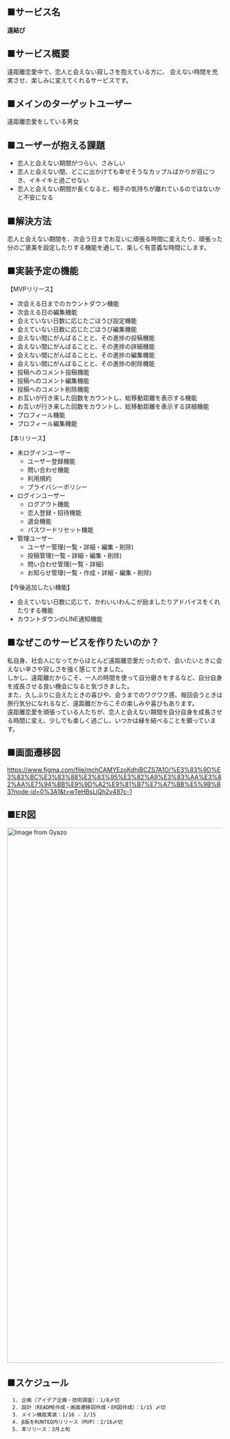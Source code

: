 ## ■サービス名
**遠結び**

## ■サービス概要
  遠距離恋愛中で、恋人と会えない寂しさを抱えている方に、
  会えない時間を充実させ、楽しみに変えてくれるサービスです。

## ■メインのターゲットユーザー
  遠距離恋愛をしている男女

## ■ユーザーが抱える課題
- 恋人と会えない期間がつらい、さみしい
- 恋人と会えない間、どこに出かけても幸せそうなカップルばかりが目につき、イキイキと過ごせない
- 恋人と会えない期間が長くなると、相手の気持ちが離れているのではないかと不安になる

## ■解決方法
  恋人と会えない期間を、次会う日までお互いに頑張る時間に変えたり、頑張った分のご褒美を設定したりする機能を通して、楽しく有意義な時間にします。

## ■実装予定の機能
【MVPリリース】

- 次会える日までのカウントダウン機能
- 次会える日の編集機能
- 会えていない日数に応じたごほうび設定機能
- 会えていない日数に応じたごほうび編集機能
- 会えない間にがんばることと、その進捗の投稿機能
- 会えない間にがんばることと、その進捗の詳細機能
- 会えない間にがんばることと、その進捗の編集機能
- 会えない間にがんばることと、その進捗の削除機能
- 投稿へのコメント投稿機能
- 投稿へのコメント編集機能
- 投稿へのコメント削除機能
- お互いが行き来した回数をカウントし、総移動距離を表示する機能
- お互いが行き来した回数をカウントし、総移動距離を表示する詳細機能
- プロフィール機能
- プロフィール編集機能

【本リリース】

- 未ログインユーザー
  - ユーザー登録機能
  - 問い合わせ機能
  - 利用規約
  - プライバシーポリシー
- ログインユーザー
  - ログアウト機能
  - 恋人登録・招待機能
  - 退会機能
  - パスワードリセット機能
- 管理ユーザー
  - ユーザー管理(一覧・詳細・編集・削除)
  - 投稿管理(一覧・詳細・編集・削除)
  - 問い合わせ管理(一覧・詳細)
  - お知らせ管理(一覧・作成・詳細・編集・削除)

【今後追加したい機能】

- 会えていない日数に応じて、かわいいわんこが励ましたりアドバイスをくれたりする機能
- カウントダウンのLINE通知機能

## ■なぜこのサービスを作りたいのか？
  私自身、社会人になってからほとんど遠距離恋愛だったので、会いたいときに会えない辛さや寂しさを強く感じてきました。<br>
  しかし、遠距離だからこそ、一人の時間を使って自分磨きをするなど、自分自身を成長させる良い機会になると気づきました。<br>
  また、久しぶりに会えたときの喜びや、会うまでのワクワク感、毎回会うときは旅行気分になれるなど、遠距離だからこその楽しみや喜びもあります。<br>
  遠距離恋愛を頑張っている人たちが、恋人と会えない期間を自分自身を成長させる時間に変え、少しでも楽しく過ごし、いつかは縁を結べることを願っています。

## ■画面遷移図
https://www.figma.com/file/mchCAMYEzoKdhiBCZS7A1O/%E3%83%9D%E3%83%BC%E3%83%88%E3%83%95%E3%82%A9%E3%83%AA%E3%82%AA%E7%94%BB%E9%9D%A2%E9%81%B7%E7%A7%BB%E5%9B%B3?node-id=0%3A1&t=wTeHBsLjQh2v487c-1

## ■ER図
<a href="https://gyazo.com/9a83de258f9d14990fe89972604d8215"><img src="https://i.gyazo.com/9a83de258f9d14990fe89972604d8215.png" alt="Image from Gyazo" width="1249"/></a>

## ■スケジュール
```
　1. 企画（アイデア企画・技術調査）：1/8〆切
　2. 設計（README作成・画面遷移図作成・ER図作成）：1/15 〆切
　3. メイン機能実装：1/16 - 2/15
　4. β版をRUNTEQ内リリース（MVP）：2/16〆切
　5. 本リリース：3月上旬
```